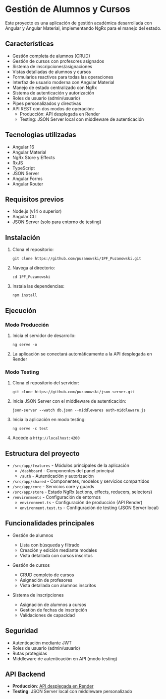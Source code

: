 # Gestión de Alumnos y Cursos

Este proyecto es una aplicación de gestión académica desarrollada con Angular y Angular Material, implementando NgRx para el manejo del estado.

## Características

- Gestión completa de alumnos (CRUD)
- Gestión de cursos con profesores asignados
- Sistema de inscripciones/asignaciones
- Vistas detalladas de alumnos y cursos
- Formularios reactivos para todas las operaciones
- Interfaz de usuario moderna con Angular Material
- Manejo de estado centralizado con NgRx
- Sistema de autenticación y autorización
- Roles de usuario (admin/usuario)
- Pipes personalizados y directivas
- API REST con dos modos de operación:
  - Producción: API desplegada en Render
  - Testing: JSON Server local con middleware de autenticación

## Tecnologías utilizadas

- Angular 16
- Angular Material
- NgRx Store y Effects
- RxJS
- TypeScript
- JSON Server
- Angular Forms
- Angular Router

## Requisitos previos

- Node.js (v14 o superior)
- Angular CLI
- JSON Server (solo para entorno de testing)

## Instalación

1. Clona el repositorio:
   ```
   git clone https://github.com/puzanowski/1PF_Puzanowski.git
   ```

2. Navega al directorio:
   ```
   cd 1PF_Puzanowski
   ```

3. Instala las dependencias:
   ```
   npm install
   ```

## Ejecución

### Modo Producción
1. Inicia el servidor de desarrollo:
   ```
   ng serve -o
   ```
2. La aplicación se conectará automáticamente a la API desplegada en Render

### Modo Testing
1. Clona el repositorio del servidor:
   ```
   git clone https://github.com/puzanowski/json-server.git
   ```

2. Inicia JSON Server con el middleware de autenticación:
   ```
   json-server --watch db.json --middlewares auth-middleware.js
   ```

3. Inicia la aplicación en modo testing:
   ```
   ng serve -c test
   ```

4. Accede a `http://localhost:4200`

## Estructura del proyecto

- `/src/app/features` - Módulos principales de la aplicación
  - `/dashboard` - Componentes del panel principal
  - `/auth` - Autenticación y autorización
- `/src/app/shared` - Componentes, modelos y servicios compartidos
- `/src/app/core` - Servicios core y guards
- `/src/app/store` - Estado NgRx (actions, effects, reducers, selectors)
- `/environments` - Configuración de entornos
  - `environment.ts` - Configuración de producción (API Render)
  - `environment.test.ts` - Configuración de testing (JSON Server local)

## Funcionalidades principales

- Gestión de alumnos
  - Lista con búsqueda y filtrado
  - Creación y edición mediante modales
  - Vista detallada con cursos inscritos
  
- Gestión de cursos
  - CRUD completo de cursos
  - Asignación de profesores
  - Vista detallada con alumnos inscritos
  
- Sistema de inscripciones
  - Asignación de alumnos a cursos
  - Gestión de fechas de inscripción
  - Validaciones de capacidad

## Seguridad

- Autenticación mediante JWT
- Roles de usuario (admin/usuario)
- Rutas protegidas
- Middleware de autenticación en API (modo testing)

## API Backend

- **Producción**: [API desplegada en Render](https://github.com/puzanowski/json-server)
- **Testing**: JSON Server local con middleware personalizado